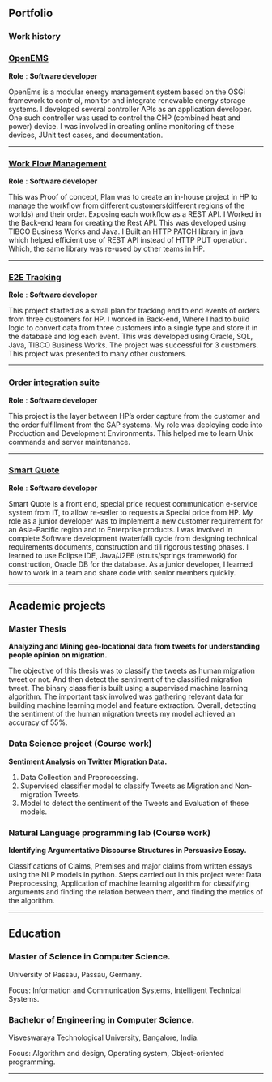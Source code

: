 ## Portfolio

### Work history 

### [OpenEMS](https://github.com/OpenEMS/openems)
<!---  <img src="images/dummy_thumbnail.jpg?raw=true"/> --->
**Role** : **Software developer**

OpenEms is a modular energy management system based on the OSGi framework to contr
ol, monitor and integrate renewable energy storage systems. I developed several controller
APIs as an application developer. One such controller was used to control the CHP
(combined heat and power) device. I was involved in creating online monitoring of these
devices, JUnit test cases, and documentation.

---
### [Work Flow Management](/pdf/sample_presentation.pdf)
<!---<img src="images/dummy_thumbnail.jpg?raw=true"/> --->
**Role** : **Software developer**

This was Proof of concept, Plan was to create an in-house project in HP to manage the
workflow from different customers(different regions of the worlds) and their order.
Exposing each workflow as a REST API. I Worked in the Back-end team for creating the Rest
API. This was developed using TIBCO Business Works and Java. I Built an HTTP PATCH
library in java which helped efficient use of REST API instead of HTTP PUT operation. Which,
the same library was re-used by other teams in HP.

---

### [E2E Tracking](/pdf/sample_presentation.pdf)
<!---<img src="images/dummy_thumbnail.jpg?raw=true"/> --->
**Role** : **Software developer**

This project started as a small plan for tracking end to end events of orders from three
customers for HP. I worked in Back-end, Where I had to build logic to convert data from
three customers into a single type and store it in the database and log each event. This was
developed using Oracle, SQL, Java, TIBCO Business Works. The project was successful for 3
customers. This project was presented to many other customers.

---

### [Order integration suite](/pdf/sample_presentation.pdf)
<!---<img src="images/dummy_thumbnail.jpg?raw=true"/> --->
**Role** : **Software developer**

This project is the layer between HP’s order capture from the customer and the order
fulfillment from the SAP systems. My role was deploying code into Production and
Development Environments. This helped me to learn Unix commands and server
maintenance.

---

### [Smart Quote](/pdf/sample_presentation.pdf)
<!---<img src="images/dummy_thumbnail.jpg?raw=true"/> --->
**Role** : **Software developer**

Smart Quote is a front end, special price request communication e-service system from IT,
to allow re-seller to requests a Special price from HP. My role as a junior developer was to
implement a new customer requirement for an Asia-Pacific region and to Enterprise
products. I was involved in complete Software development (waterfall) cycle from
designing technical requirements documents, construction and till rigorous testing phases.
I learned to use Eclipse IDE, Java/J2EE (struts/springs framework) for construction, Oracle
DB for the database. As a junior developer, I learned how to work in a team and share code
with senior members quickly.

---

## Academic projects
### Master Thesis

**Analyzing and Mining geo-locational data from tweets for understanding people
opinion on migration.**

The objective of this thesis was to classify the tweets as human migration tweet or not. And
then detect the sentiment of the classified migration tweet. The binary classifier is built
using a supervised machine learning algorithm. The important task involved was gathering
relevant data for building machine learning model and feature extraction. Overall,
detecting the sentiment of the human migration tweets my model achieved an accuracy of
55%.

### Data Science project (Course work)

**Sentiment Analysis on Twitter Migration Data.**
1. Data Collection and Preprocessing.
1. Supervised classifier model to classify Tweets as Migration and Non-migration Tweets.
1. Model to detect the sentiment of the Tweets and Evaluation of these models.

### Natural Language programming lab (Course work)

**Identifying Argumentative Discourse Structures in Persuasive Essay.**

Classifications of Claims, Premises and major claims from written essays using the NLP
models in python. Steps carried out in this project were: Data Preprocessing, Application of
machine learning algorithm for classifying arguments and finding the relation between
them, and finding the metrics of the algorithm.

---
## Education
### Master of Science in Computer Science.
University of Passau, Passau, Germany.

Focus: Information and Communication Systems, Intelligent Technical Systems.

### Bachelor of Engineering in Computer Science.
Visveswaraya Technological University, Bangalore, India.

Focus: Algorithm and design, Operating system, Object-oriented programming.



---







